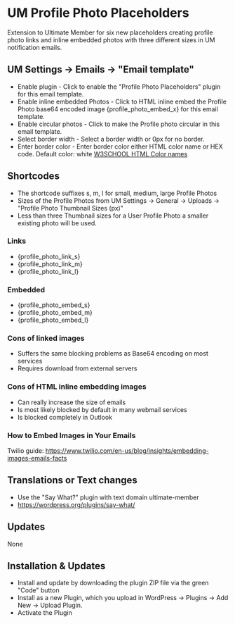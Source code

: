 # UM Profile Photo Placeholders
Extension to Ultimate Member for six new placeholders creating profile photo links and inline embedded photos with three different sizes in UM notification emails.
## UM Settings -> Emails -> "Email template"
* Enable plugin - Click to enable the "Profile Photo Placeholders" plugin for this email template.
* Enable inline embedded Photos - Click to HTML inline embed the Profile Photo base64 encoded image {profile_photo_embed_x} for this email template.
* Enable circular photos - Click to make the Profile photo circular in this email template.
* Select border width - Select a border width or 0px for no border.
* Enter border color - Enter border color either HTML color name or HEX code. Default color: white [W3SCHOOL HTML Color names](https://www.w3schools.com/tags/ref_colornames.asp)
## Shortcodes
* The shortcode suffixes s, m, l for small, medium, large Profile Photos
* Sizes of the Profile Photos from UM Settings -> General -> Uploads -> "Profile Photo Thumbnail Sizes (px)"
* Less than three Thumbnail sizes for a User Profile Photo a smaller existing photo will be used.
### Links
* {profile_photo_link_s}
* {profile_photo_link_m}
* {profile_photo_link_l}
### Embedded
* {profile_photo_embed_s}
* {profile_photo_embed_m}
* {profile_photo_embed_l}

### Cons of linked images
* Suffers the same blocking problems as Base64 encoding on most services
* Requires download from external servers
### Cons of HTML inline embedding images
* Can really increase the size of emails
* Is most likely blocked by default in many webmail services
* Is blocked completely in Outlook
### How to Embed Images in Your Emails
Twilio guide: https://www.twilio.com/en-us/blog/insights/embedding-images-emails-facts
## Translations or Text changes
* Use the "Say What?" plugin with text domain ultimate-member
* https://wordpress.org/plugins/say-what/

## Updates
None

## Installation & Updates
* Install and update by downloading the plugin ZIP file via the green "Code" button
* Install as a new Plugin, which you upload in WordPress -> Plugins -> Add New -> Upload Plugin.
* Activate the Plugin
